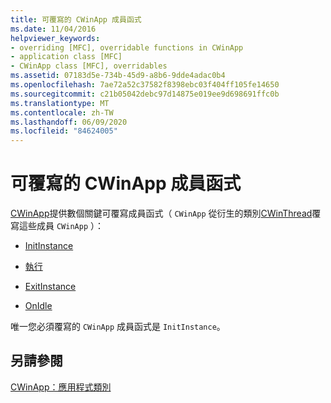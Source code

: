 ```yaml
---
title: 可覆寫的 CWinApp 成員函式
ms.date: 11/04/2016
helpviewer_keywords:
- overriding [MFC], overridable functions in CWinApp
- application class [MFC]
- CWinApp class [MFC], overridables
ms.assetid: 07183d5e-734b-45d9-a8b6-9dde4adac0b4
ms.openlocfilehash: 7ae72a52c37582f8398ebc03f404ff105fe14650
ms.sourcegitcommit: c21b05042debc97d14875e019ee9d698691ffc0b
ms.translationtype: MT
ms.contentlocale: zh-TW
ms.lasthandoff: 06/09/2020
ms.locfileid: "84624005"
---
```

# <a name="overridable-cwinapp-member-functions"></a>可覆寫的 CWinApp 成員函式

[CWinApp](reference/cwinapp-class.md)提供數個關鍵可覆寫成員函式（ `CWinApp` 從衍生的類別[CWinThread](reference/cwinthread-class.md)覆寫這些成員 `CWinApp` ）：

- [InitInstance](initinstance-member-function.md)

- [執行](run-member-function.md)

- [ExitInstance](exitinstance-member-function.md)

- [OnIdle](onidle-member-function.md)

唯一您必須覆寫的 `CWinApp` 成員函式是 `InitInstance`。

## <a name="see-also"></a>另請參閱

[CWinApp：應用程式類別](cwinapp-the-application-class.md)
